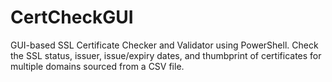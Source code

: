 # CertCheckGUI
GUI-based SSL Certificate Checker and Validator using PowerShell. Check the SSL status, issuer, issue/expiry dates, and thumbprint of certificates for multiple domains sourced from a CSV file.
